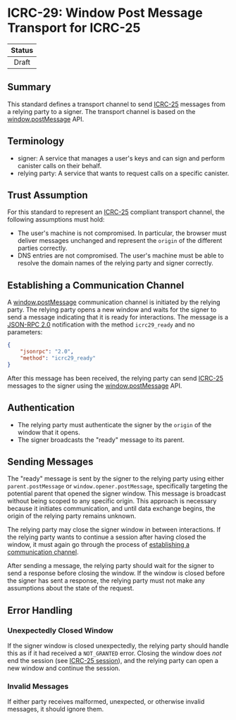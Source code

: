 # ICRC-29: Window Post Message Transport for ICRC-25

| Status |
|:------:|
| Draft  |

## Summary

This standard defines a transport channel to send [ICRC-25](https://github.com/dfinity/wg-identity-authentication/blob/main/topics/icrc_25_signer_interaction_standard.md) messages from a relying party to a signer. The transport channel is based on the [window.postMessage](https://developer.mozilla.org/en-US/docs/Web/API/Window/postMessage) API.

## Terminology

* signer: A service that manages a user's keys and can sign and perform canister calls on their behalf.
* relying party: A service that wants to request calls on a specific canister.

## Trust Assumption
For this standard to represent an [ICRC-25](https://github.com/dfinity/wg-identity-authentication/blob/main/topics/icrc_25_signer_interaction_standard.md) compliant transport channel, the following assumptions must hold:
* The user's machine is not compromised. In particular, the browser must deliver messages unchanged and represent the `origin` of the different parties correctly.
* DNS entries are not compromised. The user's machine must be able to resolve the domain names of the relying party and signer correctly.

## Establishing a Communication Channel

A [window.postMessage](https://developer.mozilla.org/en-US/docs/Web/API/Window/postMessage) communication channel is initiated by the relying party. The relying party opens a new window and waits for the signer to send a message indicating that it is ready for interactions.
The message is a [JSON-RPC 2.0](https://www.jsonrpc.org/specification) notification with the method `icrc29_ready` and no parameters:

```json
{
    "jsonrpc": "2.0",
    "method": "icrc29_ready"
}
```

After this message has been received, the relying party can send [ICRC-25](https://github.com/dfinity/wg-identity-authentication/blob/main/topics/icrc_25_signer_interaction_standard.md) messages to the signer
using the [window.postMessage](https://developer.mozilla.org/en-US/docs/Web/API/Window/postMessage) API.

## Authentication

* The relying party must authenticate the signer by the `origin` of the window that it opens.
* The signer broadcasts the "ready" message to its parent.

## Sending Messages

The "ready" message is sent by the signer to the relying party using either `parent.postMessage` or `window.opener.postMessage`, specifically targeting the potential parent that opened the signer window. This message is broadcast without being scoped to any specific origin. This approach is necessary because it initiates communication, and until data exchange begins, the origin of the relying party remains unknown.

The relying party may close the signer window in between interactions. If the relying party wants to continue a session after having closed the window, it must again go through the process of [establishing a communication channel](#establishing-a-communication-channel). 

After sending a message, the relying party should wait for the signer to send a response before closing the window. If the window is closed before the signer has sent a response, the relying party must not make any assumptions about the state of the request.

## Error Handling

### Unexpectedly Closed Window

If the signer window is closed unexpectedly, the relying party should handle this as if it had received a `NOT_GRANTED` error.
Closing the window does _not_ end the session (see  [ICRC-25 session](https://github.com/dfinity/wg-identity-authentication/blob/main/topics/icrc_25_signer_interaction_standard.md#sessions)), and the relying party can open a new window and continue the session.

### Invalid Messages

If either party receives malformed, unexpected, or otherwise invalid messages, it should ignore them.
